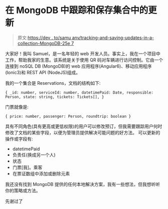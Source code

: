 # 在 MongoDB 中跟踪和保存集合中的更新

> 原文:[https://dev . to/samu anv/tracking-and-saving-updates-in-a-collection-MongoDB-25e 7](https://dev.to/samuanv/tracking-and-saving-updates-in-a-collection-in-mongodb-25e7)

大家好！我叫 Samuel，是一名年轻的 web 开发人员。事实上，我在一个项目中工作，帮助我家的生意。该系统是关于使用 QR 码对车辆进行访问控制。它由一个连接到 noSQL DB (MongoDB)的 web 应用程序(Angular6)、移动应用程序(Ionic3)和 REST API (NodeJS)组成。

我的一个集合是 Reservations，文档的结构如下:

`{
_id: number,
serviceId: number,
datetimePaid: Date,
responsible: Person,
state: string,
tickets: Tickets[],
}`

门票就像是:

`{
price: number,
passenger: Person,
roundtrip: boolean
}`

具有不同角色(具有更高或更低权限)的用户可以修改预订，但我需要跟踪用户何时修改了文档的某些字段，以便为管理员提供解决可能问题的好方法。
可以更新的操作或字段有:

*   datetimePaid
*   负责任(换成另一个人)
*   状态
*   门票[我]。乘客
*   在票证数组中添加或删除元素

我还没有找到 MongoDB 提供的任何本地解决方案，我有一些想法，但我想听听你的策略或方法。

先谢过了